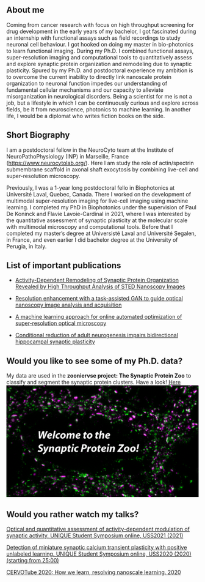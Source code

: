 

## About me

Coming from cancer research with focus on high throughput screening for drug development in the early years of my bachelor, I got fascinated during an internship with functional assays such as field recordings to study neuronal cell behaviour. I got hooked on doing my master in bio-photonics to learn functional imaging. During my Ph.D. I combined functional assays, super-resolution imaging and computational tools to quantitatively assess and explore synaptic protein organization and remodeling due to synaptic plasticity. Spured by my Ph.D. and postdoctoral experience my ambition is to overcome the current inability to directly link nanoscale protein organization to neuronal function impedes our understanding of fundamental cellular mechanisms and our capacity to alleviate misorganization in neurological disorders. 
Being a scientist for me is not a job, but a lifestyle in which I can be continuously curious and explore across fields, be it from neuroscience, photonics to machine learning. In another life, I would be a diplomat who writes fiction books on the side.

## Short Biography

I am a postdoctoral fellow in the NeuroCyto team at the Institute of NeuroPathoPhysiology (INP) in Marseille, France (https://www.neurocytolab.org/). Here I am study the role of actin/spectrin submembrane scaffold in axonal shaft exocytosis by combining live-cell and super-resolution microscopy.

Previously, I was a 1-year long postdoctoral fello in Biophotonics at Université Laval, Quebec, Canada. There I worked on the development of multimodal super-resolution imaging for live-cell imaging using machine learning. I completed my PhD in Biophotonics under the supervision of Paul De Koninck and Flavie Lavoie-Cardinal in 2021, where I was interested by the quantitative assessment of synaptic plasticity at the molecular scale with multimodal microscopy and computational tools. Before that I completed my master’s degree at Universisté Laval and Université Segalen, in France, and even earlier I did bachelor degree at the University of Perugia, in Italy.


## List of important publications

- [Activity-Dependent Remodeling of Synaptic Protein Organization Revealed by High Throughput Analysis of STED Nanoscopy Images](https://www.frontiersin.org/articles/10.3389/fncir.2020.00057/full#h5)

- [Resolution enhancement with a task-assisted GAN to guide optical nanoscopy image analysis and acquisition]([https://www.nature.com/articles/s42256-023-00689-3])

- [A machine learning approach for online automated optimization of super-resolution optical microscopy](https://www.nature.com/articles/s41467-018-07668-y)

- [Conditional reduction of adult neurogenesis impairs bidirectional hippocampal synaptic plasticity](https://www.pnas.org/doi/abs/10.1073/pnas.1016928108?url_ver=Z39.88-2003&rfr_id=ori%3Arid%3Acrossref.org&rfr_dat=cr_pub++0pubmed)

## Would you like to see some of my Ph.D. data?

My data are used in the  **zooniervse project: The Synaptic Protein Zoo** to classify and segment the synaptic protein clusters.
Have a look! [Here](https://www.zooniverse.org/projects/reber199/synaptic-protein-zoo)
![Welcome to the Synaptic Protein Zoo!](img/Zooniverse_Ad.png)


## Would you rather watch my talks?
[Optical and quantitative assessment of activity-dependent modulation of synaptic activity. UNIQUE Student Symposium online, USS2021 (2021)](https://www.youtube.com/watch?v=GW4bK8nY2Go&list=UUOoOsSZfudHl5vcUnCE3jrA&index=15)

[Detection of miniature synaptic calcium transient plasticity with positive unlabeled learning. UNIQUE Student Symposium online, USS2020 (2020) (starting from 25:00)](https://www.youtube.com/watch?v=_8nqyC4UUqo&t=1852s)

[CERVOTube 2020: How we learn, resolving nanoscale learning. 2020](https://www.youtube.com/watch?v=2O50ttUVgxg)





<!-- You can use the [editor on GitHub](https://github.com/wiesnertheresa/wiesnertheresa.github.io/edit/main/README.md) to maintain and preview the content for your website in Markdown files.

Whenever you commit to this repository, GitHub Pages will run [Jekyll](https://jekyllrb.com/) to rebuild the pages in your site, from the content in your Markdown files. -->

<!-- ### Markdown

Markdown is a lightweight and easy-to-use syntax for styling your writing. It includes conventions for

```markdown
Syntax highlighted code block

# Header 1
## Header 2
### Header 3

- Bulleted
- List

1. Numbered
2. List

**Bold** and _Italic_ and `Code` text

[Link](url) and ![Image](src)
```

For more details see [Basic writing and formatting syntax](https://docs.github.com/en/github/writing-on-github/getting-started-with-writing-and-formatting-on-github/basic-writing-and-formatting-syntax). -->
<!-- 
### Jekyll Themes

Your Pages site will use the layout and styles from the Jekyll theme you have selected in your [repository settings](https://github.com/wiesnertheresa/wiesnertheresa.github.io/settings/pages). The name of this theme is saved in the Jekyll `_config.yml` configuration file.

### Support or Contact

Having trouble with Pages? Check out our [documentation](https://docs.github.com/categories/github-pages-basics/) or [contact support](https://support.github.com/contact) and we’ll help you sort it out.
 --> 
